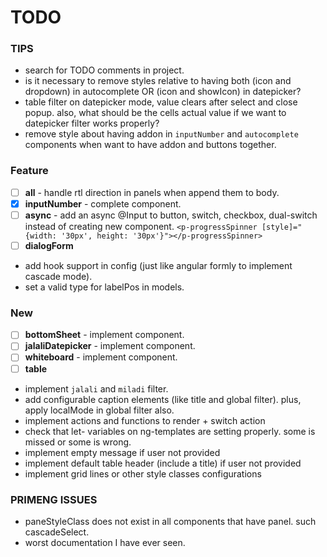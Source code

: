 # TODO

### TIPS

- search for TODO comments in project.
- is it necessary to remove styles relative to having both (icon and dropdown) in autocomplete OR (icon and showIcon) in
  datepicker?
- table filter on datepicker mode, value clears after select and close popup. also, what should be the cells actual
  value if we want to datepicker filter works properly?
- remove style about having addon in `inputNumber` and `autocomplete` components when want to have addon and buttons
  together.

### Feature

- [ ] **all** - handle rtl direction in panels when append them to body.
- [x] **inputNumber** - complete component.
- [ ] **async** - add an async @Input to button, switch, checkbox, dual-switch instead of creating new component.
  `<p-progressSpinner [style]="{width: '30px', height: '30px'}"></p-progressSpinner>`
- [ ] **dialogForm**
- add hook support in config (just like angular formly to implement cascade mode).
- set a valid type for labelPos in models.

### New

- [ ] **bottomSheet** - implement component.
- [ ] **jalaliDatepicker** - implement component.
- [ ] **whiteboard** - implement component.
- [ ] **table**
- implement `jalali` and `miladi` filter.
- add configurable caption elements (like title and global filter). plus, apply localMode in global filter also.
- implement actions and functions to render + switch action
- check that let- variables on ng-templates are setting properly. some is missed or some is wrong.
- implement empty message if user not provided
- implement default table header (include a title) if user not provided
- implement grid lines or other style classes configurations

### PRIMENG ISSUES

- paneStyleClass does not exist in all components that have panel. such cascadeSelect.
- worst documentation I have ever seen. 
